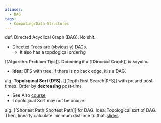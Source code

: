 ```yaml
---
aliases:
  - DAG
tags:
  - Computing/Data-Structures
---
```

def. Directed Acyclical Graph (DAG). No shit.
- Directed Trees are (obviously) DAGs.
	- It also has a topological ordering

[[Algorithm Problem Tips]]. Detecting if a [[Directed Graph]] is Acyclic.
- **Idea**: DFS with tree. If there is no back edge, it is a DAG.

alg. **Topological Sort (DFS).** [[Depth First Search|DFS]] with preand post-times. Order by **decreasing** post-time.
- See Also [course](x-devonthink-item://00F714C9-0F47-41A8-BB1B-CDE7C8703CC7?page=29)
- Topological Sort may not be unique

alg. [[Shortest Path|Shortest Path]] for DAG.
Idea: Topological sort of DAG. Then, linearly calculate minimum distance to that.
[slides](x-devonthink-item://E1171DB5-EAE1-4A7E-B76F-AA1D1CFB358B?page=35)
